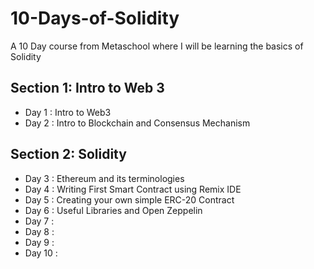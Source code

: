 # 10-Days-of-Solidity
A 10 Day course from Metaschool where I will be learning the basics of Solidity

## Section 1: Intro to Web 3
- Day 1 : Intro to Web3
- Day 2 : Intro to Blockchain and Consensus Mechanism

## Section 2: Solidity
- Day 3 : Ethereum and its terminologies
- Day 4 : Writing First Smart Contract using Remix IDE
- Day 5 : Creating your own simple ERC-20 Contract
- Day 6 : Useful Libraries and Open Zeppelin
- Day 7 :
- Day 8 :
- Day 9 :
- Day 10 :
